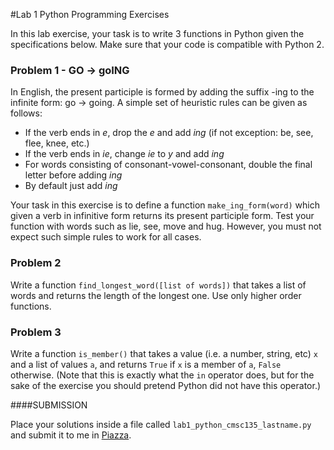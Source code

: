 #Lab 1 Python Programming Exercises

In this lab exercise, your task is to write 3 functions in Python given the specifications below. Make sure that your 
code is compatible with Python 2. 

### Problem 1 - GO → goING

In English, the present participle is formed by adding the suffix -ing to the infinite form: go → going. A simple set of heuristic rules can be given as follows:
- If the verb ends in *e*, drop the *e* and add *ing* (if not exception: be, see, flee, knee, etc.)
- If the verb ends in *ie*, change *ie* to *y* and add *ing*
- For words consisting of consonant-vowel-consonant, double the final letter before adding *ing*
- By default just add *ing*

Your task in this exercise is to define a function `make_ing_form(word)` which given a verb in infinitive form returns its present participle form. Test your function with words such as lie, see, move and hug. However, you must not expect such simple rules to work for all cases.

### Problem 2

Write a function `find_longest_word([list of words])` that takes a list of words and returns the length
of the longest one. Use only higher order functions.

   
### Problem 3

Write a function `is_member()` that takes a value (i.e. a number, string, etc) `x` and a list of values `a`, and returns `True` if `x` is a member of `a`, `False` otherwise. (Note that this is exactly what the `in` operator does, but for the sake of the exercise you should pretend Python did not have this operator.)


####SUBMISSION

Place your solutions inside a file called `lab1_python_cmsc135_lastname.py` and submit it to me in [Piazza](piazza.com/university_of_the_philippines_visayas_-_tacloban_college/spring2017/cmsc135/home). 




